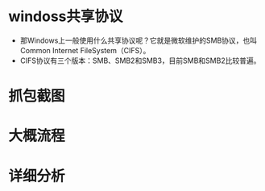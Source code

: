 # windoss共享协议

- 那Windows上一般使用什么共享协议呢？它就是微软维护的SMB协议，也叫Common Internet FileSystem（CIFS）。
- CIFS协议有三个版本：SMB、SMB2和SMB3，目前SMB和SMB2比较普遍。





# 抓包截图







# 大概流程





# 详细分析



